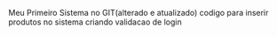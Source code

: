 Meu Primeiro Sistema no GIT(alterado e atualizado)
codigo para inserir produtos no sistema
criando validacao de login

